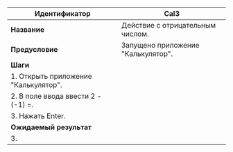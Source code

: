 | Идентификатор | Cal3 |
| --- | --- |
| **Название** | Действие с отрицательным числом. |
| **Предусловие** | Запущено приложение "Калькулятор".
| **Шаги** | 
| 1. Открыть приложение "Калькулятор".
| 2. В поле ввода ввести 2 - (-1) =.
| 3. Нажать Enter.
| **Ожидаемый результат** |
| 3.
